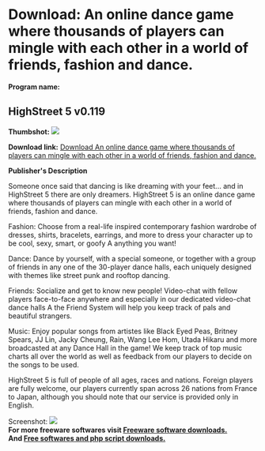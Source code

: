 # Download: An online dance game where thousands of players can mingle with each other in a world of friends, fashion and dance.

**Program name:**

## HighStreet 5 v0.119

  
**Thumbshot:** ![](http://www.freewarefiles.com/screenshot/highstreet_md.jpg)   
  
**Download link:** [Download An online dance game where thousands of players can mingle with each other in a world of friends, fashion and dance.](http://freesoftwares.boysofts.com/HighStreet-5_program_44501.html)  
  


**Publisher's Description**  
  


Someone once said that dancing is like dreaming with your feet... and in HighStreet 5 there are only dreamers. HighStreet 5 is an online dance game where thousands of players can mingle with each other in a world of friends, fashion and dance. 

Fashion: Choose from a real-life inspired contemporary fashion wardrobe of dresses, shirts, bracelets, earrings, and more to dress your character up to be cool, sexy, smart, or goofy A anything you want!

Dance: Dance by yourself, with a special someone, or together with a group of friends in any one of the 30-player dance halls, each uniquely designed with themes like street punk and rooftop dancing.

Friends: Socialize and get to know new people! Video-chat with fellow players face-to-face anywhere and especially in our dedicated video-chat dance halls A the Friend System will help you keep track of pals and beautiful strangers.

Music: Enjoy popular songs from artistes like Black Eyed Peas, Britney Spears, JJ Lin, Jacky Cheung, Rain, Wang Lee Hom, Utada Hikaru and more broadcasted at any Dance Hall in the game! We keep track of top music charts all over the world as well as feedback from our players to decide on the songs to be used. 

HighStreet 5 is full of people of all ages, races and nations. Foreign players are fully welcome, our players currently span across 26 nations from France to Japan, although you should note that our service is provided only in English. 

  
  
Screenshot: ![](http://www.freewarefiles.com/screenshot/highstreet.jpg)   
**For more freeware softwares visit [Freeware software downloads.](http://freesoftwares.boysofts.com/)**   
**And [Free softwares and php script downloads.](http://www.boysofts.com/)**
